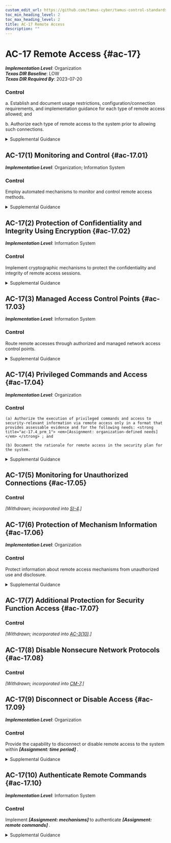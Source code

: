 ```yaml
---
custom_edit_url: https://github.com/tamus-cyber/tamus-control-standards/tree/main/content/tamus.edu/TAMUS_profile.yaml
toc_min_heading_level: 2
toc_max_heading_level: 2
title: AC-17 Remote Access
description: ""
---
```


# AC-17 Remote Access {#ac-17}

_**Implementation Level**_: Organization\
_**Texas DIR Baseline**_: LOW\
_**Texas DIR Required By**_: 2023-07-20

### Control



a. Establish and document usage restrictions, configuration/connection requirements, and implementation guidance for each type of remote access allowed; and

b. Authorize each type of remote access to the system prior to allowing such connections.


<details><summary>Supplemental Guidance</summary>Remote access is access to organizational systems (or processes acting on behalf of users) that communicate through external networks such as the Internet. Types of remote access include dial-up, broadband, and wireless. Organizations use encrypted virtual private networks (VPNs) to enhance confidentiality and integrity for remote connections. The use of encrypted VPNs provides sufficient assurance to the organization that it can effectively treat such connections as internal networks if the cryptographic mechanisms used are implemented in accordance with applicable laws, executive orders, directives, regulations, policies, standards, and guidelines. Still, VPN connections traverse external networks, and the encrypted VPN does not enhance the availability of remote connections. VPNs with encrypted tunnels can also affect the ability to adequately monitor network communications traffic for malicious code. Remote access controls apply to systems other than public web servers or systems designed for public access. Authorization of each remote access type addresses authorization prior to allowing remote access without specifying the specific formats for such authorization. While organizations may use information exchange and system connection security agreements to manage remote access connections to other systems, such agreements are addressed as part of [CA-3](/catalog/ca/ca-03) . Enforcing access restrictions for remote access is addressed via [AC-3](/catalog/ac/ac-03).</details>


## AC-17(1) Monitoring and Control {#ac-17.01}

_**Implementation Level**_: Organization; Information System

### Control

Employ automated mechanisms to monitor and control remote access methods.


<details><summary>Supplemental Guidance</summary>Monitoring and control of remote access methods allows organizations to detect attacks and help ensure compliance with remote access policies by auditing the connection activities of remote users on a variety of system components, including servers, notebook computers, workstations, smart phones, and tablets. Audit logging for remote access is enforced by [AU-2](/catalog/au/au-02) . Audit events are defined in [AU-2a](#au-2_smt.a).</details>


## AC-17(2) Protection of Confidentiality and Integrity Using Encryption {#ac-17.02}

_**Implementation Level**_: Information System

### Control

Implement cryptographic mechanisms to protect the confidentiality and integrity of remote access sessions.


<details><summary>Supplemental Guidance</summary>Virtual private networks can be used to protect the confidentiality and integrity of remote access sessions. Transport Layer Security (TLS) is an example of a cryptographic protocol that provides end-to-end communications security over networks and is used for Internet communications and online transactions.</details>


## AC-17(3) Managed Access Control Points {#ac-17.03}

_**Implementation Level**_: Information System

### Control

Route remote accesses through authorized and managed network access control points.


<details><summary>Supplemental Guidance</summary>Organizations consider the Trusted Internet Connections (TIC) initiative [DHS TIC](#4f42ee6e-86cc-403b-a51f-76c2b4f81b54) requirements for external network connections since limiting the number of access control points for remote access reduces attack surfaces.</details>


## AC-17(4) Privileged Commands and Access {#ac-17.04}

_**Implementation Level**_: Organization

### Control



    (a) Authorize the execution of privileged commands and access to security-relevant information via remote access only in a format that provides assessable evidence and for the following needs: <strong title="ac-17.4_prm_1"> <em>[Assignment: organization-defined needs]</em> </strong> ; and

    (b) Document the rationale for remote access in the security plan for the system.


<details><summary>Supplemental Guidance</summary>Remote access to systems represents a significant potential vulnerability that can be exploited by adversaries. As such, restricting the execution of privileged commands and access to security-relevant information via remote access reduces the exposure of the organization and the susceptibility to threats by adversaries to the remote access capability.</details>


## AC-17(5) Monitoring for Unauthorized Connections {#ac-17.05}

### Control

<em>[Withdrawn; incorporated into [SI-4](/catalog/si/si-04).]</em>



## AC-17(6) Protection of Mechanism Information {#ac-17.06}

_**Implementation Level**_: Organization

### Control

Protect information about remote access mechanisms from unauthorized use and disclosure.


<details><summary>Supplemental Guidance</summary>Remote access to organizational information by non-organizational entities can increase the risk of unauthorized use and disclosure about remote access mechanisms. The organization considers including remote access requirements in the information exchange agreements with other organizations, as applicable. Remote access requirements can also be included in rules of behavior (see [PL-4](/catalog/pl/pl-04) ) and access agreements (see [PS-6](/catalog/ps/ps-06)).</details>


## AC-17(7) Additional Protection for Security Function Access {#ac-17.07}

### Control

<em>[Withdrawn; incorporated into [AC-3(10)](/catalog/ac/ac-03#ac-03.10).]</em>



## AC-17(8) Disable Nonsecure Network Protocols {#ac-17.08}

### Control

<em>[Withdrawn; incorporated into [CM-7](/catalog/cm/cm-07).]</em>



## AC-17(9) Disconnect or Disable Access {#ac-17.09}

_**Implementation Level**_: Organization

### Control

Provide the capability to disconnect or disable remote access to the system within <strong title="ac-17.09_odp"> <em>[Assignment: time period]</em> </strong>.


<details><summary>Supplemental Guidance</summary>The speed of system disconnect or disablement varies based on the criticality of missions or business functions and the need to eliminate immediate or future remote access to systems.</details>


## AC-17(10) Authenticate Remote Commands {#ac-17.10}

_**Implementation Level**_: Information System

### Control

Implement <strong title="ac-17.10_odp.01"> <em>[Assignment: mechanisms]</em> </strong> to authenticate <strong title="ac-17.10_odp.02"> <em>[Assignment: remote commands]</em> </strong>.


<details><summary>Supplemental Guidance</summary>Authenticating remote commands protects against unauthorized commands and the replay of authorized commands. The ability to authenticate remote commands is important for remote systems for which loss, malfunction, misdirection, or exploitation would have immediate or serious consequences, such as injury, death, property damage, loss of high value assets, failure of mission or business functions, or compromise of classified or controlled unclassified information. Authentication mechanisms for remote commands ensure that systems accept and execute commands in the order intended, execute only authorized commands, and reject unauthorized commands. Cryptographic mechanisms can be used, for example, to authenticate remote commands.</details>
